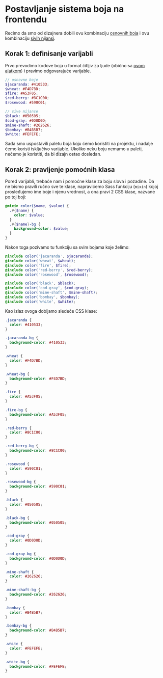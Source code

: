 # Postavljanje sistema boja na frontendu

Recimo da smo od dizajnera dobili ovu kombinaciju [osnovnih boja](https://color.adobe.com/Organic-color-theme-9091984/edit/?copy=true) i ovu kombinaciju [sivih nijansi](https://color.adobe.com/grayscale-color-theme-7771446/edit/?copy=true).

## Korak 1: definisanje varijabli

Prvo prevodimo kodove boja u format čitljiv za ljude (obično sa [ovom alatkom](http://chir.ag/projects/name-that-color)) i pravimo odgovarajuće varijable.

```scss
// osnovne boje
$jacaranda: #410533;
$wheat: #F4D7BD;
$fire: #A53F05;
$red-berry: #8C1C00;
$rosewood: #590C01;

// sive nijanse
$black: #050505;
$cod-gray: #0D0D0D;
$mine-shaft: #262626;
$bombay: #B4B5B7;
$white: #FEFEFE;
```

Sada smo uspostavili paletu boja koju ćemo koristiti na projektu, i nadalje ćemo koristi isključivo varijable. Ukoliko neku boju nemamo u paleti, nećemo je koristiti, da bi dizajn ostao dosledan.

## Korak 2: pravljenje pomoćnih klasa

Pored varijabli, trebaće nam i pomoćne klase za boju slova i pozadine. Da ne bismo pravili ručno sve te klase, napravićemo Sass funkciju (`mixin`) kojoj prosleđujemo ime boje i njenu vrednost, a ona pravi 2 CSS klase, nazvane po toj boji:

```scss
@mixin color($name, $value) {
  .#{$name} {
    color: $value;
  }
  .#{$name}-bg {
    background-color: $value;
  }
}
```

Nakon toga pozivamo tu funkciju sa svim bojama koje želimo:

```scss
@include color('jacaranda', $jacaranda);
@include color('wheat', $wheat);
@include color('fire', $fire);
@include color('red-berry', $red-berry);
@include color('rosewood', $rosewood);

@include color('black', $black);
@include color('cod-gray', $cod-gray);
@include color('mine-shaft', $mine-shaft);
@include color('bombay', $bombay);
@include color('white', $white);
```

Kao izlaz ovoga dobijamo sledeće CSS klase:
```css
.jacaranda {
  color: #410533;
}

.jacaranda-bg {
  background-color: #410533;
}

.wheat {
  color: #F4D7BD;
}

.wheat-bg {
  background-color: #F4D7BD;
}

.fire {
  color: #A53F05;
}

.fire-bg {
  background-color: #A53F05;
}

.red-berry {
  color: #8C1C00;
}

.red-berry-bg {
  background-color: #8C1C00;
}

.rosewood {
  color: #590C01;
}

.rosewood-bg {
  background-color: #590C01;
}

.black {
  color: #050505;
}

.black-bg {
  background-color: #050505;
}

.cod-gray {
  color: #0D0D0D;
}

.cod-gray-bg {
  background-color: #0D0D0D;
}

.mine-shaft {
  color: #262626;
}

.mine-shaft-bg {
  background-color: #262626;
}

.bombay {
  color: #B4B5B7;
}

.bombay-bg {
  background-color: #B4B5B7;
}

.white {
  color: #FEFEFE;
}

.white-bg {
  background-color: #FEFEFE;
}
```
